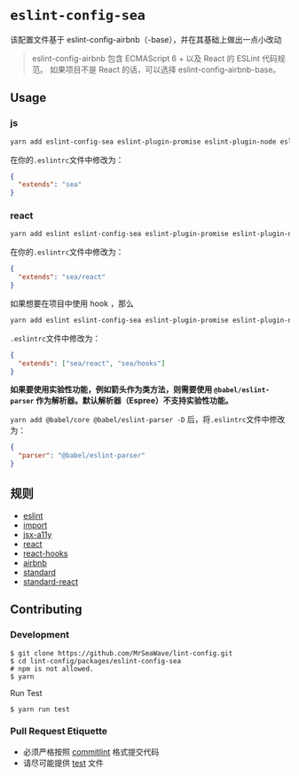 # `eslint-config-sea`

该配置文件基于 eslint-config-airbnb（-base），并在其基础上做出一点小改动

> eslint-config-airbnb 包含 ECMAScript 6 + 以及 React 的 ESLint 代码规范。
> 如果项目不是 React 的话，可以选择 eslint-config-airbnb-base。

## Usage

### js

```bash
yarn add eslint-config-sea eslint-plugin-promise eslint-plugin-node eslint-plugin-import -D
```

在你的`.eslintrc`文件中修改为：

```json
{
  "extends": "sea"
}
```

### react

```bash
yarn add eslint eslint-config-sea eslint-plugin-promise eslint-plugin-node eslint-plugin-import eslint-plugin-jsx-a11y eslint-plugin-react -D
```

在你的`.eslintrc`文件中修改为：

```json
{
  "extends": "sea/react"
}
```

如果想要在项目中使用 hook ，那么

```bash
yarn add eslint eslint-config-sea eslint-plugin-promise eslint-plugin-node eslint-plugin-import eslint-plugin-jsx-a11y eslint-plugin-react eslint-plugin-react-hooks -D
```

`.eslintrc`文件中修改为：

```json
{
  "extends": ["sea/react", "sea/hooks"]
}
```

**如果要使用实验性功能，例如箭头作为类方法，则需要使用 `@babel/eslint-parser` 作为解析器。默认解析器（Espree）不支持实验性功能。**

`yarn add @babel/core @babel/eslint-parser -D` 后，将`.eslintrc`文件中修改为：

```json
{
  "parser": "@babel/eslint-parser"
}
```

## 规则

- [eslint](https://github.com/eslint/eslint/tree/main/docs/rules)
- [import](https://github.com/benmosher/eslint-plugin-import/tree/main/docs/rules)
- [jsx-a11y](https://github.com/evcohen/eslint-plugin-jsx-a11y/tree/master/docs/rules)
- [react](https://github.com/yannickcr/eslint-plugin-react/tree/master/docs/rules)
- [react-hooks](https://reactjs.org/docs/hooks-rules.html)
- [airbnb](https://github.com/airbnb/javascript)
- [standard](https://github.com/standard/eslint-config-standard)
- [standard-react](https://github.com/standard/eslint-config-standard-react)

## Contributing

### Development

```shell
$ git clone https://github.com/MrSeaWave/lint-config.git
$ cd lint-config/packages/eslint-config-sea
# npm is not allowed.
$ yarn
```

Run Test

```shell
$ yarn run test
```

### Pull Request Etiquette

- 必须严格按照 [commitlint](https://github.com/conventional-changelog/commitlint#what-is-commitlint) 格式提交代码
- 请尽可能提供 [test](./__tests__) 文件
